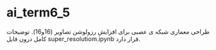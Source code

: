 # ai_term6_5
طراحی معماری شبکه ی عصبی برای افزایش رزولوشن تصاویر (16و16).
توضیحات کامل درون فایل super_resolutiom.ipynb قرار دارد.
